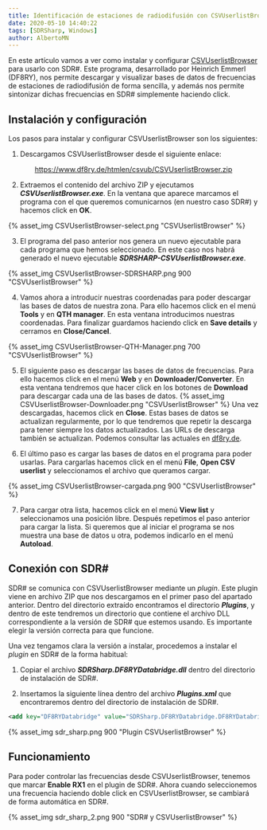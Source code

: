 ```yaml
---
title: Identificación de estaciones de radiodifusión con CSVUserlistBrowser
date: 2020-05-10 14:40:22
tags: [SDRSharp, Windows]
author: AlbertoMN
---
```


En este artículo vamos a ver como instalar y configurar [CSVUserlistBrowser](https://www.df8ry.de/htmlen/home/%F0%9F%8F%A1welcome.htm) para usarlo con SDR#. Este programa, desarrollado por Heinrich Emmerl (DF8RY), nos permite descargar y visualizar bases de datos de frecuencias de estaciones de radiodifusión de forma sencilla, y además nos permite sintonizar dichas frecuencias en SDR# simplemente haciendo click.

<!-- more -->

## Instalación y configuración

Los pasos para instalar y configurar CSVUserlistBrowser son los siguientes:

1. Descargamos CSVUserlistBrowser desde el siguiente enlace:

[<center>https://www.df8ry.de/htmlen/csvub/CSVUserlistBrowser.zip</center>](https://www.df8ry.de/htmlen/csvub/CSVUserlistBrowser.zip)

2. Extraemos el contenido del archivo ZIP y ejecutamos **_CSVUserlistBrowser.exe_**. En la ventana que aparece marcamos el programa con el que queremos comunicarnos (en nuestro caso SDR#) y hacemos click en **OK**.

{% asset_img CSVUserlistBrowser-select.png "CSVUserlistBrowser" %}

3. El programa del paso anterior nos genera un nuevo ejecutable para cada programa que hemos seleccionado. En este caso nos habrá generado el nuevo ejecutable **_SDRSHARP-CSVUserlistBrowser.exe_**.

{% asset_img CSVUserlistBrowser-SDRSHARP.png 900 "CSVUserlistBrowser" %}

4. Vamos ahora a introducir nuestras coordenadas para poder descargar las bases de datos de nuestra zona. Para ello hacemos click en el menú **Tools** y en **QTH manager**. En esta ventana introducimos nuestras coordenadas. Para finalizar guardamos haciendo click en **Save details** y cerramos en **Close/Cancel**.

{% asset_img CSVUserlistBrowser-QTH-Manager.png 700 "CSVUserlistBrowser" %}

5. El siguiente paso es descargar las bases de datos de frecuencias. Para ello hacemos click en el menú **Web** y en **Downloader/Converter**. En esta ventana tendremos que hacer click en los botones de **Download** para descargar cada una de las bases de datos.
{% asset_img CSVUserlistBrowser-Downloader.png "CSVUserlistBrowser" %}
Una vez descargadas, hacemos click en **Close**.
Estas bases de datos se actualizan regularmente, por lo que tendremos que repetir la descarga para tener siempre los datos actualizados.
Las URLs de descarga también se actualizan. Podemos consultar las actuales en [df8ry.de](https://www.df8ry.de/htmlen/csvub/%F0%9F%91%B6firststeps.htm).

6. El último paso es cargar las bases de datos en el programa para poder usarlas. Para cargarlas hacemos click en el menú **File**, **Open CSV userlist** y seleccionamos el archivo que queramos cargar.

{% asset_img CSVUserlistBrowser-cargada.png 900 "CSVUserlistBrowser" %}

7. Para cargar otra lista, hacemos click en el menú **View list** y seleccionamos una posición libre. Después repetimos el paso anterior para cargar la lista. Si queremos que al iniciar el programa se nos muestra una base de datos u otra, podemos indicarlo en el menú **Autoload**.



## Conexión con SDR#

SDR# se comunica con CSVUserlistBrowser mediante un _plugin_. Este plugin viene en archivo ZIP que nos descargamos en el primer paso del apartado anterior.
Dentro del directorio extraído encontramos el directorio **_Plugins_**, y dentro de este tendremos un directorio que contiene el archivo DLL correspondiente a la versión de SDR# que estemos usando. Es importante elegir la versión correcta para que funcione.

Una vez tengamos clara la versión a instalar, procedemos a instalar el _plugin_ en SDR# de la forma habitual:

1. Copiar el archivo **_SDRSharp.DF8RYDatabridge.dll_** dentro del directorio de instalación de SDR#.

2. Insertamos la siguiente línea dentro del archivo _**Plugins.xml**_ que encontraremos dentro del directorio de instalación de SDR#.
```XML
<add key="DF8RYDatabridge" value="SDRSharp.DF8RYDatabridge.DF8RYDatabridgePlugin,SDRSharp.DF8RYDatabridge" />
```

{% asset_img sdr_sharp.png 900 "Plugin CSVUserlistBrowser" %}


## Funcionamiento

Para poder controlar las frecuencias desde CSVUserlistBrowser, tenemos que marcar **Enable RX1** en el plugin de SDR#. Ahora cuando seleccionemos una frecuencia haciendo doble click en CSVUserlistBrowser, se cambiará de forma automática en SDR#.

{% asset_img sdr_sharp_2.png 900 "SDR# y CSVUserlistBrowser" %}
